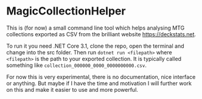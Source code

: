 # MagicCollectionHelper

This is (for now) a small command line tool which helps analysing MTG collections exported as CSV
from the brilliant website <https://deckstats.net>.

To run it you need .NET Core 3.1, clone the repo, open the terminal and change into the src folder.
Then run `dotnet run <filepath>` where `<filepath>` is the path to your exported collection. It is
typically called something like `collection_000000_0000_0000000000.csv`.

For now this is very experimental, there is no documentation, nice interface or anything. But maybe
if I have the time and motivation I will further work on this and make it easier to use and more
powerful.
